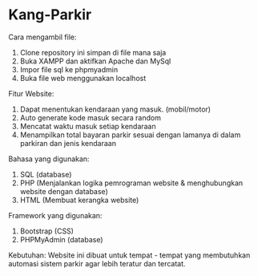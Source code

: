 # Kang-Parkir

Cara mengambil file:
1. Clone repository ini simpan di file mana saja
2. Buka XAMPP dan aktifkan Apache dan MySql
3. Impor file sql ke phpmyadmin
4. Buka file web menggunakan localhost

Fitur Website:
1. Dapat menentukan kendaraan yang masuk. (mobil/motor)
2. Auto generate kode masuk secara random
3. Mencatat waktu masuk setiap kendaraan
4. Menampilkan total bayaran parkir sesuai dengan lamanya di dalam parkiran dan jenis kendaraan

Bahasa yang digunakan:
1. SQL (database)
2. PHP (Menjalankan logika pemrograman website & menghubungkan website dengan database)
3. HTML (Membuat kerangka website)

Framework yang digunakan:
1. Bootstrap (CSS)
2. PHPMyAdmin (database)

Kebutuhan:
Website ini dibuat untuk tempat - tempat yang membutuhkan automasi sistem parkir agar lebih teratur dan tercatat.
